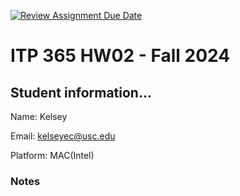 [![Review Assignment Due Date](https://classroom.github.com/assets/deadline-readme-button-22041afd0340ce965d47ae6ef1cefeee28c7c493a6346c4f15d667ab976d596c.svg)](https://classroom.github.com/a/zN3b_-07)
# ITP 365 HW02 - Fall 2024 #

## Student information... ##
Name: Kelsey

Email: kelseyec@usc.edu

Platform: MAC(Intel)

### Notes ###

